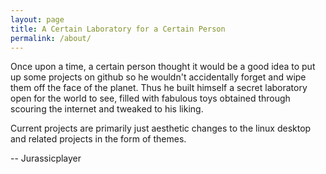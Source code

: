 ```yaml
---
layout: page
title: A Certain Laboratory for a Certain Person
permalink: /about/
---
```


Once upon a time, a certain person thought it would be a good idea to put up some projects on github so he wouldn't accidentally forget and wipe them off the face of the planet. Thus he built himself a secret laboratory open for the world to see, filled with fabulous toys obtained through scouring the internet and tweaked to his liking.

Current projects are primarily just aesthetic changes to the linux desktop and related projects in the form of themes.

-- Jurassicplayer
